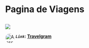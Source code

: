 # **Pagina de Viagens** <br>
##

 <img align="center" src="https://github.com/user-attachments/assets/fdc61340-2771-43a3-ae39-a682dd032092"> <br>
 
**_`Link`_:**
<a href="https://travel-gram-zeta.vercel.app/" target="_blank"><img align="left" alt="Ansel-pic" height="30" style="border-radius:30px;" src="https://user-images.githubusercontent.com/66381597/167222900-88b7923c-a06d-46d4-bd88-8ed2cb883f7d.png" target="_blank">  **Travelgram** </a>
##




